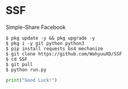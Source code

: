 # SSF
Simple-Share Facebook

```
$ pkg update -y && pkg upgrade -y
$ pkg i -y git python python3
$ pip install requests bs4 mechanize
$ git clone https://github.com/WahyuuXD/SSF
$ cd SSF
$ git pull
$ python run.py
```

```python
print("Good Luck!")
```